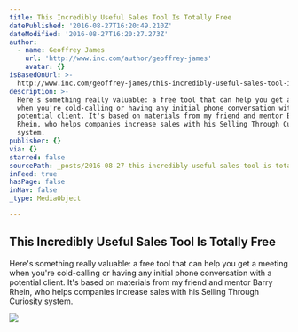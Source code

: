 ```yaml
---
title: This Incredibly Useful Sales Tool Is Totally Free
datePublished: '2016-08-27T16:20:49.210Z'
dateModified: '2016-08-27T16:20:27.273Z'
author:
  - name: Geoffrey James
    url: 'http://www.inc.com/author/geoffrey-james'
    avatar: {}
isBasedOnUrl: >-
  http://www.inc.com/geoffrey-james/this-incredibly-useful-sales-tool-is-totally-free.html?utm_content=buffer719f8&utm_medium=social&utm_source=twitter.com&utm_campaign=buffer
description: >-
  Here's something really valuable: a free tool that can help you get a meeting
  when you're cold-calling or having any initial phone conversation with a
  potential client. It's based on materials from my friend and mentor Barry
  Rhein, who helps companies increase sales with his Selling Through Curiosity
  system.
publisher: {}
via: {}
starred: false
sourcePath: _posts/2016-08-27-this-incredibly-useful-sales-tool-is-totally-free.md
inFeed: true
hasPage: false
inNav: false
_type: MediaObject

---
```

<article style=""><h1>This Incredibly Useful Sales Tool Is Totally Free</h1><p>Here's something really valuable: a free tool that can help you get a meeting when you're cold-calling or having any initial phone conversation with a potential client. It's based on materials from my friend and mentor Barry Rhein, who helps companies increase sales with his Selling Through Curiosity system.</p><img src="http://www.incimages.com/uploaded_files/image/970x450/getty_103575868_2000133320009280188_89921.jpg" /></article>